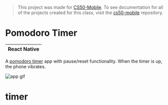 > This project was made for [CS50-Mobile](https://cs50.github.io/mobile/). To see documentation for all of the projects created for this class, visit the [cs50-mobile](https://github.com/dillon/cs50-mobile) repository.


# Pomodoro Timer
| React Native|
|--|

A [pomodoro timer](https://en.wikipedia.org/wiki/Pomodoro_Technique) app with pause/reset functionality. When the timer is up, the phone vibrates.

![app gif](https://github.com/dillon/cs50-mobile-projects/blob/master/project1/timer.gif?raw=true)
# timer
